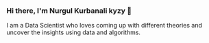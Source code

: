 ### Hi there, I'm  Nurgul Kurbanali kyzy 👋 <p>
  I am a Data Scientist who loves coming up with different theories and uncover the insights using data and algorithms.

<!--
**kamalova/kamalova** is a ✨ _special_ ✨ repository because its `README.md` (this file) appears on your GitHub profile.



